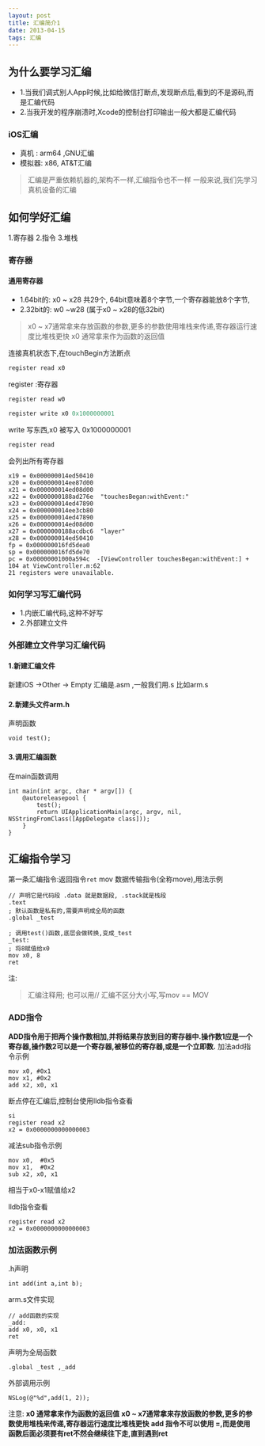 ```yaml
---
layout: post
title: 汇编简介1
date: 2013-04-15
tags: 汇编
---
```

## 为什么要学习汇编
- 1.当我们调式别人App时候,比如给微信打断点,发现断点后,看到的不是源码,而是汇编代码
- 2.当我开发的程序崩溃时,Xcode的控制台打印输出一般大都是汇编代码

### iOS汇编
- 真机 : arm64 ,GNU汇编
- 模拟器: x86, AT&T汇编

>汇编是严重依赖机器的,架构不一样,汇编指令也不一样
一般来说,我们先学习真机设备的汇编

## 如何学好汇编
1.寄存器
2.指令
3.堆栈

### 寄存器
#### 通用寄存器
- 1.64bit的: x0 ~ x28  共29个, 64bit意味着8个字节,一个寄存器能放8个字节,
- 2.32bit的: w0 ~w28 (属于x0 ~ x28的低32bit)

>x0 ~ x7通常拿来存放函数的参数,更多的参数使用堆栈来传递,寄存器运行速度比堆栈更快
x0 通常拿来作为函数的返回值



连接真机状态下,在touchBegin方法断点
```swift
register read x0
```

register :寄存器
```swift
register read w0
```

```swift
register write x0 0x1000000001
```

write 写东西,x0 被写入 0x1000000001


```swift
register read 
```
会列出所有寄存器
```
x19 = 0x000000014ed50410
x20 = 0x000000014ee87d00
x21 = 0x000000014ed08d00
x22 = 0x0000000188ad276e  "touchesBegan:withEvent:"
x23 = 0x000000014ed47890
x24 = 0x000000014ee3cb80
x25 = 0x000000014ed47890
x26 = 0x000000014ed08d00
x27 = 0x0000000188acdbc6  "layer"
x28 = 0x000000014ed50410
fp = 0x000000016fd5dea0
sp = 0x000000016fd5de70
pc = 0x00000001000a594c  -[ViewController touchesBegan:withEvent:] + 104 at ViewController.m:62
21 registers were unavailable.
```
### 如何学习写汇编代码
- 1.内嵌汇编代码,这种不好写
- 2.外部建立文件

### 外部建立文件学习汇编代码
#### 1.新建汇编文件
新建iOS ->Other -> Empty
汇编是.asm ,一般我们用.s  比如arm.s
#### 2.新建头文件arm.h
声明函数
```
void test();
```
#### 3.调用汇编函数
在main函数调用
```
int main(int argc, char * argv[]) {
    @autoreleasepool {
        test();
        return UIApplicationMain(argc, argv, nil, NSStringFromClass([AppDelegate class]));
    }
}
```

## 汇编指令学习

第一条汇编指令:返回指令`ret`
mov  数据传输指令(全称move),用法示例
```
// 声明它是代码段 .data 就是数据段, .stack就是栈段
.text
; 默认函数是私有的,需要声明成全局的函数
.global _test

; 调用test()函数,底层会做转换,变成_test
_test:
; 将8赋值给x0
mov x0, 8
ret
```

注:
>汇编注释用;  也可以用//
汇编不区分大小写,写mov == MOV


### ADD指令
**ADD指令用于把两个操作数相加,并将结果存放到目的寄存器中.操作数1应是一个寄存器,操作数2可以是一个寄存器,被移位的寄存器,或是一个立即数.**
加法add指令示例
```
mov x0, #0x1
mov x1, #0x2
add x2, x0, x1
```

断点停在汇编后,控制台使用lldb指令查看
```
si
register read x2
x2 = 0x0000000000000003
```

减法sub指令示例
```
mov x0,  #0x5
mov x1,  #0x2
sub x2, x0, x1
```
相当于x0-x1赋值给x2

lldb指令查看
```
register read x2
x2 = 0x0000000000000003
```

### 加法函数示例

.h声明
```
int add(int a,int b);
```
arm.s文件实现
```
// add函数的实现
_add:
add x0, x0, x1
ret
```
声明为全局函数
```
.global _test ,_add
```

外部调用示例
```
NSLog(@"%d",add(1, 2));
```
注意: 
**x0 通常拿来作为函数的返回值**
**x0 ~ x7通常拿来存放函数的参数,更多的参数使用堆栈来传递,寄存器运行速度比堆栈更快**
**add 指令不可以使用 =,而是使用**
**函数后面必须要有ret不然会继续往下走,直到遇到ret**
